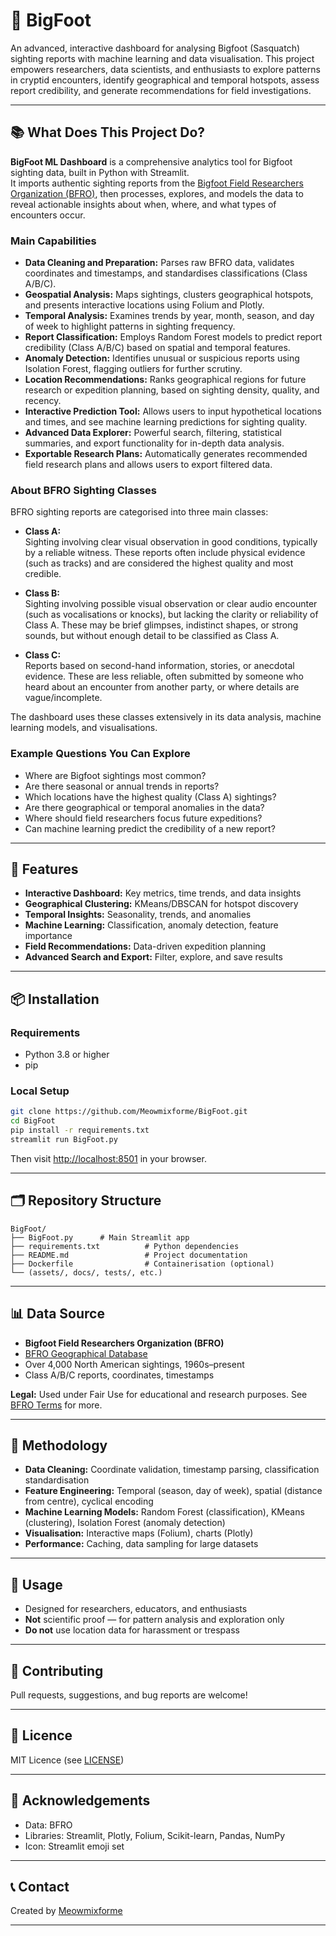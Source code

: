 # 🦶 BigFoot

An advanced, interactive dashboard for analysing Bigfoot (Sasquatch) sighting reports with machine learning and data visualisation. This project empowers researchers, data scientists, and enthusiasts to explore patterns in cryptid encounters, identify geographical and temporal hotspots, assess report credibility, and generate recommendations for field investigations.

---

## 📚 What Does This Project Do?

**BigFoot ML Dashboard** is a comprehensive analytics tool for Bigfoot sighting data, built in Python with Streamlit.  
It imports authentic sighting reports from the [Bigfoot Field Researchers Organization (BFRO)](http://bfro.net/GDB/), then processes, explores, and models the data to reveal actionable insights about when, where, and what types of encounters occur.

### Main Capabilities

- **Data Cleaning and Preparation:** Parses raw BFRO data, validates coordinates and timestamps, and standardises classifications (Class A/B/C).
- **Geospatial Analysis:** Maps sightings, clusters geographical hotspots, and presents interactive locations using Folium and Plotly.
- **Temporal Analysis:** Examines trends by year, month, season, and day of week to highlight patterns in sighting frequency.
- **Report Classification:** Employs Random Forest models to predict report credibility (Class A/B/C) based on spatial and temporal features.
- **Anomaly Detection:** Identifies unusual or suspicious reports using Isolation Forest, flagging outliers for further scrutiny.
- **Location Recommendations:** Ranks geographical regions for future research or expedition planning, based on sighting density, quality, and recency.
- **Interactive Prediction Tool:** Allows users to input hypothetical locations and times, and see machine learning predictions for sighting quality.
- **Advanced Data Explorer:** Powerful search, filtering, statistical summaries, and export functionality for in-depth data analysis.
- **Exportable Research Plans:** Automatically generates recommended field research plans and allows users to export filtered data.

### About BFRO Sighting Classes

BFRO sighting reports are categorised into three main classes:

- **Class A:**  
  Sighting involving clear visual observation in good conditions, typically by a reliable witness. These reports often include physical evidence (such as tracks) and are considered the highest quality and most credible.

- **Class B:**  
  Sighting involving possible visual observation or clear audio encounter (such as vocalisations or knocks), but lacking the clarity or reliability of Class A. These may be brief glimpses, indistinct shapes, or strong sounds, but without enough detail to be classified as Class A.

- **Class C:**  
  Reports based on second-hand information, stories, or anecdotal evidence. These are less reliable, often submitted by someone who heard about an encounter from another party, or where details are vague/incomplete.

The dashboard uses these classes extensively in its data analysis, machine learning models, and visualisations.

### Example Questions You Can Explore

- Where are Bigfoot sightings most common?
- Are there seasonal or annual trends in reports?
- Which locations have the highest quality (Class A) sightings?
- Are there geographical or temporal anomalies in the data?
- Where should field researchers focus future expeditions?
- Can machine learning predict the credibility of a new report?

---

## 🚀 Features

- **Interactive Dashboard:** Key metrics, time trends, and data insights
- **Geographical Clustering:** KMeans/DBSCAN for hotspot discovery
- **Temporal Insights:** Seasonality, trends, and anomalies
- **Machine Learning:** Classification, anomaly detection, feature importance
- **Field Recommendations:** Data-driven expedition planning
- **Advanced Search and Export:** Filter, explore, and save results

---

## 📦 Installation

### Requirements

- Python 3.8 or higher
- pip

### Local Setup

```bash
git clone https://github.com/Meowmixforme/BigFoot.git
cd BigFoot
pip install -r requirements.txt
streamlit run BigFoot.py
```

Then visit [http://localhost:8501](http://localhost:8501) in your browser.

---

## 🗂️ Repository Structure

```
BigFoot/
├── BigFoot.py      # Main Streamlit app
├── requirements.txt          # Python dependencies
├── README.md                 # Project documentation
├── Dockerfile                # Containerisation (optional)
└── (assets/, docs/, tests/, etc.)
```

---

## 📊 Data Source

- **Bigfoot Field Researchers Organization (BFRO)**
- [BFRO Geographical Database](http://bfro.net/GDB/)
- Over 4,000 North American sightings, 1960s–present
- Class A/B/C reports, coordinates, timestamps

**Legal:** Used under Fair Use for educational and research purposes. See [BFRO Terms](http://bfro.net/GDB/) for more.

---

## 🔬 Methodology

- **Data Cleaning:** Coordinate validation, timestamp parsing, classification standardisation
- **Feature Engineering:** Temporal (season, day of week), spatial (distance from centre), cyclical encoding
- **Machine Learning Models:** Random Forest (classification), KMeans (clustering), Isolation Forest (anomaly detection)
- **Visualisation:** Interactive maps (Folium), charts (Plotly)
- **Performance:** Caching, data sampling for large datasets

---

## 📝 Usage

- Designed for researchers, educators, and enthusiasts
- **Not** scientific proof — for pattern analysis and exploration only
- **Do not** use location data for harassment or trespass

---

## 👫 Contributing

Pull requests, suggestions, and bug reports are welcome!

---

## 📖 Licence

MIT Licence (see [LICENSE](LICENSE))

---

## 🙏 Acknowledgements

- Data: BFRO
- Libraries: Streamlit, Plotly, Folium, Scikit-learn, Pandas, NumPy
- Icon: Streamlit emoji set

---

## 📞 Contact

Created by [Meowmixforme](https://github.com/Meowmixforme)

---
